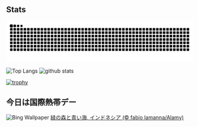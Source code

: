 ## Stats
<picture>
  <source media="(prefers-color-scheme: dark)" srcset="https://raw.githubusercontent.com/ba230t/ba230t/output/github-contribution-grid-snake-dark.svg">
  <source media="(prefers-color-scheme: light)" srcset="https://raw.githubusercontent.com/ba230t/ba230t/output/github-contribution-grid-snake.svg">
  <img alt="github contribution grid snake animation" src="https://raw.githubusercontent.com/ba230t/ba230t/output/github-contribution-grid-snake.svg">
</picture>

<p align="left">
  <img alt="Top Langs" height="150px" src="https://github-readme-stats.vercel.app/api/top-langs/?username=ba230t&layout=compact&theme=transparent" />
  <img alt="github stats" height="150px" src="https://github-readme-stats.vercel.app/api?username=ba230t&theme=transparent" />
</p>

[![trophy](https://github-profile-trophy.vercel.app/?username=ba230t&theme=transparent&column=7)](https://github.com/ryo-ma/github-profile-trophy)


<!-- Bing Wallpaper Start -->
## 今日は国際熱帯デー
![Bing Wallpaper](https://www.bing.com/th?id=OHR.BandaIsland_JA-JP3779837840_1920x1080.jpg&rf=LaDigue_1920x1080.jpg&pid=hp)
[緑の森と青い海, インドネシア (© fabio lamanna/Alamy)](https://www.bing.com/search?q=%E5%9B%BD%E9%9A%9B%E7%86%B1%E5%B8%AF%E3%83%87%E3%83%BC&form=hpcapt&filters=HpDate%3a%2220250628_1500%22)
<!-- Bing Wallpaper End -->
